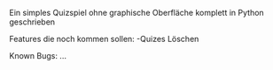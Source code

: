 Ein simples Quizspiel ohne graphische Oberfläche komplett in Python geschrieben

Features die noch kommen sollen:
    -Quizes Löschen

Known Bugs:
    ...